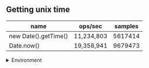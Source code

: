 ## Getting unix time

|name|ops/sec|samples|
|-|-|-|
|new Date().getTime()|11,234,803|5617414|
|Date.now()|19,358,941|9679473|


<details>
<summary>Environment</summary>

* __Machine:__ linux x64 | 4 vCPUs | 7.6GB Mem
* __Run:__ Tue Oct 29 2024 20:14:02 GMT+0000 (Coordinated Universal Time)
* __Node:__ `v20.17.0`
</details>

<!--
{"environment":{"platform":"linux","arch":"x64","cpus":4,"totalMemory":7.597877502441406},"benchmarks":[{"name":"new Date().getTime()","opsSec":11234803.126145879,"samples":5617414},{"name":"Date.now()","opsSec":19358941.04411109,"samples":9679473}]}-->
